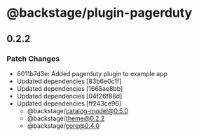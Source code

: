 # @backstage/plugin-pagerduty

## 0.2.2

### Patch Changes

- 6011b7d3e: Added pagerduty plugin to example app
- Updated dependencies [83b6e0c1f]
- Updated dependencies [1665ae8bb]
- Updated dependencies [04f26f88d]
- Updated dependencies [ff243ce96]
  - @backstage/catalog-model@0.5.0
  - @backstage/theme@0.2.2
  - @backstage/core@0.4.0
